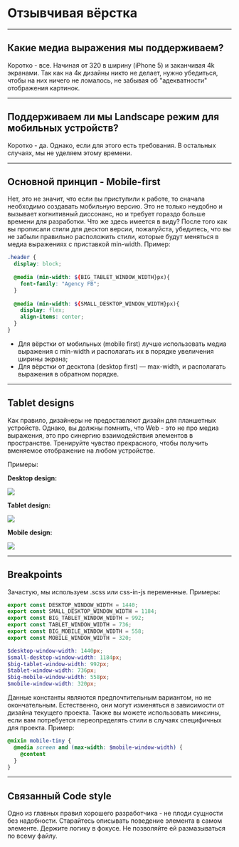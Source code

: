# Отзывчивая вёрстка

---

## Какие медиа выражения мы поддерживаем?

Коротко - все. Начиная от 320 в ширину (iPhone 5) и заканчивая 4k экранами. 
Так как на 4к дизайны никто не делает, нужно убедиться, чтобы на них ничего не ломалось,
не забывая об "адекватности" отображения картинок.

---

## Поддерживаем ли мы Landscape режим для мобильных устройств?

Коротко - да. Однако, если для этого есть требования. В остальных случаях, мы не уделяем этому времени.

---

## Основной принцип - Mobile-first

Нет, это не значит, что если вы приступили к работе, то сначала необходимо создавать мобильную версию.
Это не только неудобно и вызывает когнитивный диссонанс, но и требует гораздо больше времени для разработки.
Что же здесь имеется в виду? После того как вы прописали стили для десктоп версии, пожалуйста, убедитесь, что вы не
забыли правильно расположить стили, которые будут меняться в медиа выражениях с приставкой min-width. Пример:

```scss
.header {
  display: block;
  
  @media (min-width: ${BIG_TABLET_WINDOW_WIDTH}px){
    font-family: "Agency FB";
  }
  
  @media (min-width: ${SMALL_DESKTOP_WINDOW_WIDTH}px){
    display: flex;
    align-items: center;
  }
}

```

- Для вёрстки от мобильных (mobile first) лучше использовать медиа выражения с min-width и 
располагать их в порядке увеличения ширины экрана; 
- Для вёрстки от десктопа (desktop first) — max-width, и располагать выражения в обратном порядке.

---

## Tablet designs

Как правило, дизайнеры не предоставляют дизайн для планшетных устройств. Однако, вы должны помнить, 
что Web - это не про медиа выражения, это про синергию взаимодействия элементов в пространстве.
Тренируйте чувство прекрасного, чтобы получить вменяемое отображение на любом устройстве.

Примеры:

**Desktop design:**

![](images/desktop-design.png)

**Tablet design:**

![](images/tablet-design.png)

**Mobile design:**

![](images/mobile-design.png)

---

## Breakpoints

Зачастую, мы используем .scss или css-in-js переменные. Примеры:

```js
export const DESKTOP_WINDOW_WIDTH = 1440;
export const SMALL_DESKTOP_WINDOW_WIDTH = 1184;
export const BIG_TABLET_WINDOW_WIDTH = 992;
export const TABLET_WINDOW_WIDTH = 736;
export const BIG_MOBILE_WINDOW_WIDTH = 558;
export const MOBILE_WINDOW_WIDTH = 320;
```

```scss
$desktop-window-width: 1440px;
$small-desktop-window-width: 1184px;
$big-tablet-window-width: 992px;
$tablet-window-width: 736px;
$big-mobile-window-width: 558px;
$mobile-window-width: 320px;
```

Данные константы являются предпочтительным вариантом, но не окончательным. Естественно, они могут изменяться в зависимости
от дизайна текущего проекта. Также вы можете использовать миксины, 
если вам потребуется переопределять стили в случаях специфичных для проекта. Пример:

```scss
@mixin mobile-tiny {
  @media screen and (max-width: $mobile-window-width) {
    @content
  }
}
```

---

## Связанный Code style

Одно из главных правил хорошего разработчика - не плоди сущности без надобности. 
Старайтесь описывать поведение элемента в самом элементе. Держите логику в фокусе.
Не позволяйте ей размазываться по всему файлу.


